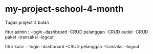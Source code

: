# my-project-school-4-month
Tugas project 4 bulan

fitur admin :
-login
-dashboard
-CRUD pelanggan
-CRUD outlet
-CRUD paket
-transaksi
-logout

fitur kasir :
-login
-dashboard
-CRUD pelanggan
-transaksi
-logout
